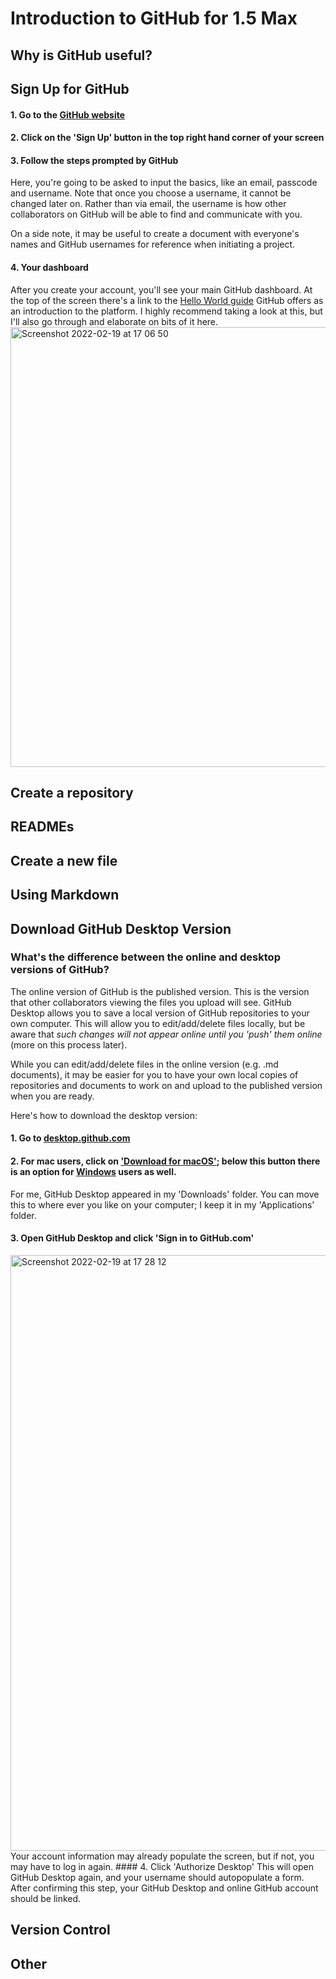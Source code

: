 # Introduction to GitHub for 1.5 Max
## Why is GitHub useful?
## Sign Up for GitHub
#### 1. Go to the [GitHub website](https://github.com/)
#### 2. Click on the 'Sign Up' button in the top right hand corner of your screen
#### 3. Follow the steps prompted by GitHub
Here, you're going to be asked to input the basics, like an email, passcode and username. Note that once you choose a username, it cannot be changed later on. Rather than via email, the username is how other collaborators on GitHub will be able to find and communicate with you. 

On a side note, it may be useful to create a document with everyone's names and GitHub usernames for reference when initiating a project.
#### 4. Your dashboard
After you create your account, you'll see your main GitHub dashboard. At the top of the screen there's a link to the [Hello World guide](https://docs.github.com/en/get-started/quickstart/hello-world) GitHub offers as an introduction to the platform. I highly recommend taking a look at this, but I'll also go through and elaborate on bits of it here. <br>
<img width="704" alt="Screenshot 2022-02-19 at 17 06 50" src="https://user-images.githubusercontent.com/91272561/154811337-a2f61e16-611e-4b78-8389-f3557ca9fb56.png">

## Create a repository
## READMEs
## Create a new file
## Using Markdown

## Download GitHub Desktop Version
### What's the difference between the online and desktop versions of GitHub?
The online version of GitHub is the published version. This is the version that other collaborators viewing the files you upload will see. GitHub Desktop allows you to save a local version of GitHub repositories to your own computer. This will allow you to edit/add/delete files locally, but be aware that *such changes will not appear online until you 'push' them online* (more on this process later). 

While you can edit/add/delete files in the online version (e.g. .md documents), it may be easier for you to have your own local copies of repositories and documents to work on and upload to the published version when you are ready. 

Here's how to download the desktop version:

#### 1. Go to [desktop.github.com](desktop.github.com)
#### 2. For mac users, click on ['Download for macOS'](https://central.github.com/deployments/desktop/desktop/latest/darwin); below this button there is an option for [Windows](https://central.github.com/deployments/desktop/desktop/latest/win32) users as well.
For me, GitHub Desktop appeared in my 'Downloads' folder. You can move this to where ever you like on your computer; I keep it in my 'Applications' folder.
#### 3. Open GitHub Desktop and click 'Sign in to GitHub.com'
<img width="953" alt="Screenshot 2022-02-19 at 17 28 12" src="https://user-images.githubusercontent.com/91272561/154812661-b3a8bdde-2601-4e98-919d-9bc117645d99.png">
Your account information may already populate the screen, but if not, you may have to log in again.
#### 4. Click 'Authorize Desktop'
This will open GitHub Desktop again, and your username should autopopulate a form. After confirming this step, your GitHub Desktop and online GitHub account should be linked.

## Version Control

## Other
